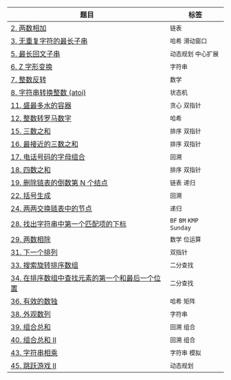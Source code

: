 | 题目  |  标签 |
| ------------- | ------------- |
| [2. 两数相加](src/add-two-numbers/add-two-numbers.md)  | `链表`  |
| [3. 无重复字符的最长子串](src/longest-substring-without-repeating-characters/longest-substring-without-repeating-characters.md)  | `哈希` `滑动窗口`  |
| [5. 最长回文子串](src/longest-palindromic-substring/longest-palindromic-substring.md)  | `动态规划` `中心扩展`  |
| [6. Z 字形变换](src/zigzag-conversion/zigzag-conversion.md)  | `字符串`  |
| [7. 整数反转](src/reverse-integer/reverse-integer.md)  | `数学`  |
| [8. 字符串转换整数 (atoi)](src/string-to-integer-atoi/string-to-integer-atoi.md)  | `状态机`  |
| [11. 盛最多水的容器](src/container-with-most-water/container-with-most-water.md)  | `贪心`  `双指针`  |
| [12. 整数转罗马数字](src/integer-to-roman/integer-to-roman.md)  | `哈希`  |
| [15. 三数之和](src/3sum/3sum.md)  | `排序` `双指针`  |
| [16. 最接近的三数之和](src/3sum-closest/3sum-closest.md)  | `排序` `双指针`  |
| [17. 电话号码的字母组合](src/letter-combinations-of-a-phone-number/letter-combinations-of-a-phone-number.md)  | `回溯`  |
| [18. 四数之和](src/4sum/4sum.md)  | `排序` `双指针`  |
| [19. 删除链表的倒数第 N 个结点](src/remove-nth-node-from-end-of-list/remove-nth-node-from-end-of-list.md)  | `链表` `递归`  |
| [22. 括号生成](src/generate-parentheses/generate-parentheses.md)  | `回溯`  |
| [24. 两两交换链表中的节点](src/swap-nodes-in-pairs)  | `递归`  |
| [28. 找出字符串中第一个匹配项的下标](src/find-the-index-of-the-first-occurrence-in-a-string/find-the-index-of-the-first-occurrence-in-a-string.md)  | `BF` `BM` `KMP` `Sunday`  |
| [29. 两数相除](src/divide-two-integers/divide-two-integers.md)  | `数学` `位运算`  |
| [31. 下一个排列](src/next-permutation/next-permutation.md)  | `双指针`  |
| [33. 搜索旋转排序数组](src/search-in-rotated-sorted-array/search-in-rotated-sorted-array.md)  | `二分查找`  |
| [34. 在排序数组中查找元素的第一个和最后一个位置](src/find-first-and-last-position-of-element-in-sorted-array/find-first-and-last-position-of-element-in-sorted-array.md) | `二分查找` |
| [36. 有效的数独](src/valid-sudoku/valid-sudoku.md) | `哈希` `矩阵` |
| [38. 外观数列](src/count-and-say/count-and-say.md) | `字符串` |
| [39. 组合总和](src/combination-sum/combination-sum.md) | `回溯` `组合` |
| [40. 组合总和 II](src/combination-sum-ii/combination-sum-ii.md) | `回溯` `组合` |
| [43. 字符串相乘](src/multiply-strings/multiply-strings.md) | `字符串` `模拟` |
| [45. 跳跃游戏 II](src/jump-game-ii/jump-game-ii.md) | `动态规划` |
